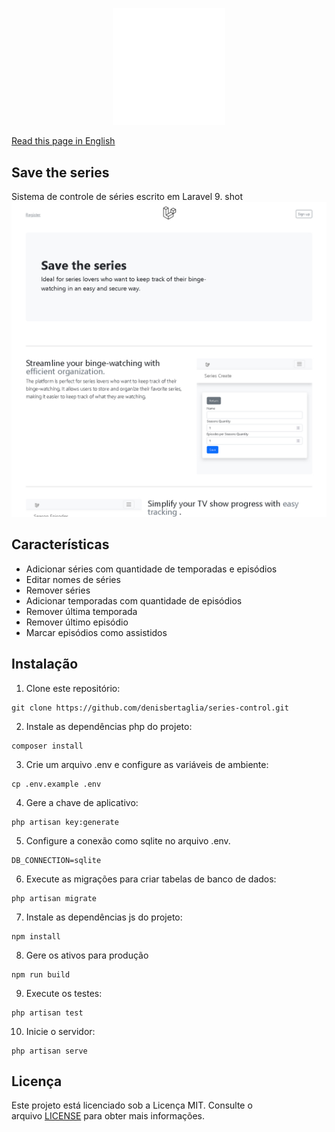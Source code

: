 <p align="center">
<img src="https://raw.githubusercontent.com/denisbertaglia/series-control/readme/public/img/logomark.svg" width="180" alt="Logo">
</p>

[Read this page in English](./README.md)
## Save the series

Sistema de controle de séries escrito em Laravel 9.
shot
<img src="./public/img/screenshot.jpg"  alt="Screen">
## Características

- Adicionar séries com quantidade de temporadas e episódios
- Editar nomes de séries
- Remover séries
- Adicionar temporadas com quantidade de episódios
- Remover última temporada
- Remover último episódio
- Marcar episódios como assistidos

## Instalação

1. Clone este repositório:

```
git clone https://github.com/denisbertaglia/series-control.git
```

2. Instale as dependências php do projeto:

```
composer install
```

3. Crie um arquivo .env e configure as variáveis de ambiente:

```
cp .env.example .env
```

4. Gere a chave de aplicativo:

```
php artisan key:generate
```

5. Configure a conexão como sqlite no arquivo .env.

```
DB_CONNECTION=sqlite
```

6. Execute as migrações para criar tabelas de banco de dados:

```
php artisan migrate
```

7. Instale as dependências js do projeto:

```
npm install

```

8. Gere os ativos para produção

```
npm run build

```

9. Execute os testes:

```
php artisan test
```

10. Inicie o servidor:

```
php artisan serve
```

## Licença

Este projeto está licenciado sob a Licença MIT. Consulte o arquivo [LICENSE](https://opensource.org/licenses/MIT) para obter mais informações.
